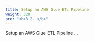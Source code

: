 ```yaml
---
title: Setup an AWS Glue ETL Pipeline
weight: 320
pre: "<b>3.2. </b>"
---
```


Setup an AWS Glue ETL Pipeline ...